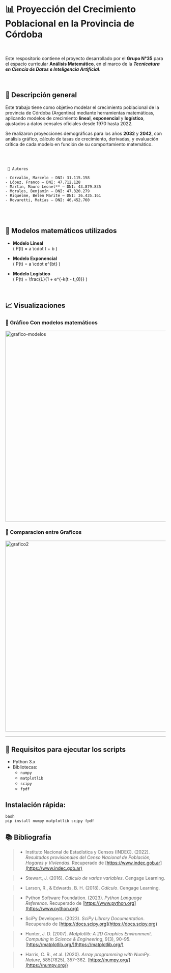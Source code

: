 # 📊 Proyección del Crecimiento Poblacional en la Provincia de Córdoba

<br>

Este respositorio contiene el proyecto desarrollado por el **Grupo N°35** para el espacio curricular **Análisis Matemático**, 
en el marco de la ***Tecnicatura en Ciencia de Datos e Inteligencia Artificial***.

<br>


## 📌 Descripción general

Este trabajo tiene como objetivo modelar el crecimiento poblacional de la provincia de Córdoba (Argentina) mediante herramientas matemáticas, aplicando modelos de crecimiento **lineal**, **exponencial** y **logístico**, ajustados a datos censales oficiales desde 1970 hasta 2022.

Se realizaron proyecciones demográficas para los años **2032** y **2042**, con análisis gráfico, cálculo de tasas de crecimiento, derivadas, y evaluación crítica de cada modelo en función de su comportamiento matemático.


<br>
<br>

~~~
 👥 Autores

- Corvalán, Marcelo – DNI: 31.115.158  
- López, Franco – DNI: 47.712.128  
- Martin, Mauro Leonel** – DNI: 43.879.835  
- Morales, Benjamín – DNI: 47.320.279  
- Riquelme, Belén Marité – DNI: 36.435.161  
- Rovaretti, Matías – DNI: 46.452.760
~~~
<br>
<br>

## 🧠 Modelos matemáticos utilizados

- **Modelo Lineal**  
  \( P(t) = a \cdot t + b \)

- **Modelo Exponencial**  
  \( P(t) = a \cdot e^{bt} \)

- **Modelo Logístico**  
  \( P(t) = \frac{L}{1 + e^{-k(t - t_0)}} \)

<br>

## 📈 Visualizaciones

### 📌 Gráfico Con modelos matemáticos

<img src="https://i.ibb.co/Rp91FhqW/grafico-modelos.png" alt="grafico-modelos" border="0" width="600" >

### 📌 Comparacion entre Graficos

<img src="https://i.ibb.co/wFtX3cNS/grafico2.png" alt="grafico2" border="0" width="600">

---

## 🔧 Requisitos para ejecutar los scripts

- Python 3.x
- Bibliotecas:
  - `numpy`
  - `matplotlib`
  - `scipy`
  - `fpdf`

## Instalación rápida:

```
bash
pip install numpy matplotlib scipy fpdf

```

## 📚 Bibliografía

> - Instituto Nacional de Estadística y Censos (INDEC). (2022). *Resultados provisionales del Censo Nacional de Población, Hogares y Viviendas*. Recuperado de [https://www.indec.gob.ar](https://www.indec.gob.ar)

> - Stewart, J. (2016). *Cálculo de varias variables*. Cengage Learning.

> - Larson, R., & Edwards, B. H. (2018). *Cálculo*. Cengage Learning.

> - Python Software Foundation. (2023). *Python Language Reference*. Recuperado de [https://www.python.org](https://www.python.org)

> - SciPy Developers. (2023). *SciPy Library Documentation*. Recuperado de [https://docs.scipy.org](https://docs.scipy.org)

> - Hunter, J. D. (2007). *Matplotlib: A 2D Graphics Environment*. *Computing in Science & Engineering*, 9(3), 90–95. [https://matplotlib.org/](https://matplotlib.org/)

> - Harris, C. R., et al. (2020). *Array programming with NumPy*. *Nature*, 585(7825), 357–362. [https://numpy.org/](https://numpy.org/)
